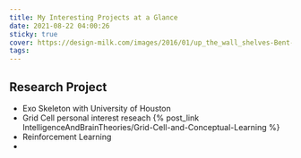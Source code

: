 ```yaml
---
title: My Interesting Projects at a Glance
date: 2021-08-22 04:00:26
sticky: true
cover: https://design-milk.com/images/2016/01/up_the_wall_shelves-Bent-Hansen-Studio-1.jpg
tags:
---
```

## Research Project
- Exo Skeleton with University of Houston
- Grid Cell personal interest reseach
  {% post_link IntelligenceAndBrainTheories/Grid-Cell-and-Conceptual-Learning %}
- Reinforcement Learning
-  